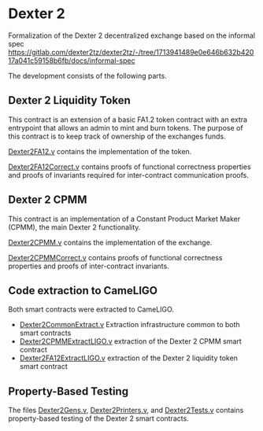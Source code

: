# Dexter 2

Formalization of the Dexter 2 decentralized exchange based on the informal spec
https://gitlab.com/dexter2tz/dexter2tz/-/tree/1713941489e0e646b632b42017a041c59158b6fb/docs/informal-spec

The development consists of the following parts.

## Dexter 2 Liquidity Token

This contract is an extension of a basic FA1.2 token contract with an extra entrypoint
that allows an admin to mint and burn tokens.
The purpose of this contract is to keep track of ownership of the exchanges funds.

[Dexter2FA12.v](Dexter2FA12.v) contains the implementation of the token.

[Dexter2FA12Correct.v](Dexter2FA12Correct.v) contains proofs of functional correctness
properties and proofs of invariants required for inter-contract communication proofs.

## Dexter 2 CPMM

This contract is an implementation of a Constant Product Market Maker (CPMM),
the main Dexter 2 functionality.

[Dexter2CPMM.v](Dexter2CPMM.v) contains the implementation of the exchange.

[Dexter2CPMMCorrect.v](Dexter2CPMMCorrect.v) contains proofs of functional correctness
properties and proofs of inter-contract invariants.

## Code extraction to CameLIGO

Both smart contracts were extracted to CameLIGO.

* [Dexter2CommonExtract.v](Dexter2CommonExtract.v)
  Extraction infrastructure common to both smart contracts
* [Dexter2CPMMExtractLIGO.v](Dexter2CPMMExtractLIGO.v)
  extraction of the Dexter 2 CPMM smart contract
* [Dexter2FA12ExtractLIGO.v](Dexter2FA12ExtractLIGO.v)
  extraction of the Dexter 2 liquidity token smart contract

## Property-Based Testing

The files [Dexter2Gens.v](Dexter2Gens.v), [Dexter2Printers.v](Dexter2Printers.v),
and [Dexter2Tests.v](Dexter2Tests.v) contains property-based testing of the Dexter 2
smart contracts.
